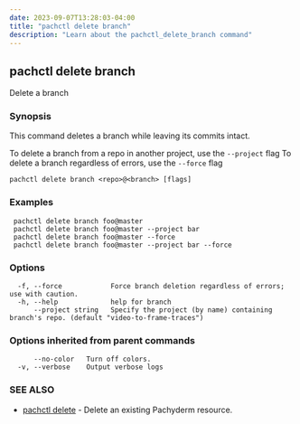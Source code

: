 ```yaml
---
date: 2023-09-07T13:28:03-04:00
title: "pachctl delete branch"
description: "Learn about the pachctl_delete_branch command"
---
```


## pachctl delete branch

Delete a branch

### Synopsis

This command deletes a branch while leaving its commits intact. 

 To delete a branch from a repo in another project, use the `--project` flag 
 To delete a branch regardless of errors, use the `--force` flag 


```
pachctl delete branch <repo>@<branch> [flags]
```

### Examples

```
 pachctl delete branch foo@master 
 pachctl delete branch foo@master --project bar 
 pachctl delete branch foo@master --force 
 pachctl delete branch foo@master --project bar --force 

```

### Options

```
  -f, --force            Force branch deletion regardless of errors; use with caution.
  -h, --help             help for branch
      --project string   Specify the project (by name) containing branch's repo. (default "video-to-frame-traces")
```

### Options inherited from parent commands

```
      --no-color   Turn off colors.
  -v, --verbose    Output verbose logs
```

### SEE ALSO

* [pachctl delete](../pachctl_delete)	 - Delete an existing Pachyderm resource.

